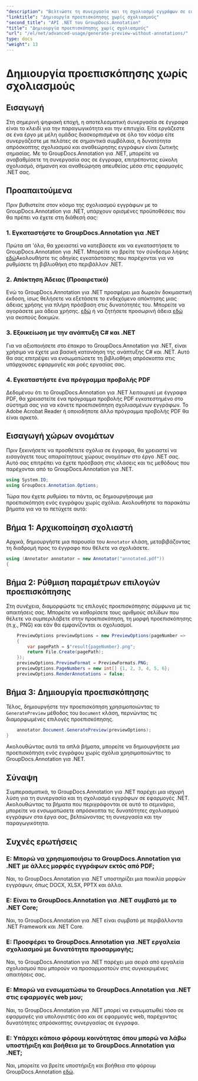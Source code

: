 ```yaml
---
"description": "Βελτιώστε τη συνεργασία και τη σχολιασμό εγγράφων σε εφαρμογές .NET χρησιμοποιώντας το GroupDocs.Annotation για .NET. Σχολιάστε, προσθέστε σημάνσεις και αναθεωρήστε εύκολα έγγραφα με αυτήν την ισχυρή βιβλιοθήκη."
"linktitle": "Δημιουργία προεπισκόπησης χωρίς σχολιασμούς"
"second_title": "API .NET του GroupDocs.Annotation"
"title": "Δημιουργία προεπισκόπησης χωρίς σχολιασμούς"
"url": "/el/net/advanced-usage/generate-preview-without-annotations/"
type: docs
"weight": 13
---
```


# Δημιουργία προεπισκόπησης χωρίς σχολιασμούς

## Εισαγωγή
Στη σημερινή ψηφιακή εποχή, η αποτελεσματική συνεργασία σε έγγραφα είναι το κλειδί για την παραγωγικότητα και την επιτυχία. Είτε εργάζεστε σε ένα έργο με μέλη ομάδας διασκορπισμένα σε όλο τον κόσμο είτε συνεργάζεστε με πελάτες σε σημαντικά συμβόλαια, η δυνατότητα απρόσκοπτης σχολιασμού και αναθεώρησης εγγράφων είναι ζωτικής σημασίας. Με το GroupDocs.Annotation για .NET, μπορείτε να αναβαθμίσετε τη συνεργασία σας σε έγγραφα, επιτρέποντας εύκολη σχολιασμό, σήμανση και αναθεώρηση απευθείας μέσα στις εφαρμογές .NET σας.
## Προαπαιτούμενα
Πριν βυθιστείτε στον κόσμο της σχολιασμού εγγράφων με το GroupDocs.Annotation για .NET, υπάρχουν ορισμένες προϋποθέσεις που θα πρέπει να έχετε στη διάθεσή σας:
### 1. Εγκαταστήστε το GroupDocs.Annotation για .NET
Πρώτα απ 'όλα, θα χρειαστεί να κατεβάσετε και να εγκαταστήσετε το GroupDocs.Annotation για .NET. Μπορείτε να βρείτε τον σύνδεσμο λήψης [εδώ](https://releases.groupdocs.com/annotation/net/)Ακολουθήστε τις οδηγίες εγκατάστασης που παρέχονται για να ρυθμίσετε τη βιβλιοθήκη στο περιβάλλον .NET.
### 2. Απόκτηση Άδειας (Προαιρετικό)
Ενώ το GroupDocs.Annotation για .NET προσφέρει μια δωρεάν δοκιμαστική έκδοση, ίσως θελήσετε να εξετάσετε το ενδεχόμενο απόκτησης μιας άδειας χρήσης για πλήρη πρόσβαση στις δυνατότητές του. Μπορείτε να αγοράσετε μια άδεια χρήσης. [εδώ](https://purchase.groupdocs.com/buy) ή να ζητήσετε προσωρινή άδεια [εδώ](https://purchase.groupdocs.com/temporary-license/) για σκοπούς δοκιμών.
### 3. Εξοικείωση με την ανάπτυξη C# και .NET
Για να αξιοποιήσετε στο έπακρο το GroupDocs.Annotation για .NET, είναι χρήσιμο να έχετε μια βασική κατανόηση της ανάπτυξης C# και .NET. Αυτό θα σας επιτρέψει να ενσωματώσετε τη βιβλιοθήκη απρόσκοπτα στις υπάρχουσες εφαρμογές και ροές εργασίας σας.
### 4. Εγκαταστήστε ένα πρόγραμμα προβολής PDF
Δεδομένου ότι το GroupDocs.Annotation για .NET λειτουργεί με έγγραφα PDF, θα χρειαστείτε ένα πρόγραμμα προβολής PDF εγκατεστημένο στο σύστημά σας για να κάνετε προεπισκόπηση σχολιασμένων εγγράφων. Το Adobe Acrobat Reader ή οποιοδήποτε άλλο πρόγραμμα προβολής PDF θα είναι αρκετό.

## Εισαγωγή χώρων ονομάτων
Πριν ξεκινήσετε να προσθέτετε σχόλια σε έγγραφα, θα χρειαστεί να εισαγάγετε τους απαραίτητους χώρους ονομάτων στο έργο .NET σας. Αυτό σας επιτρέπει να έχετε πρόσβαση στις κλάσεις και τις μεθόδους που παρέχονται από το GroupDocs.Annotation για .NET.

```csharp
using System.IO;
using GroupDocs.Annotation.Options;
```

Τώρα που έχετε ρυθμίσει τα πάντα, ας δημιουργήσουμε μια προεπισκόπηση ενός εγγράφου χωρίς σχόλια. Ακολουθήστε τα παρακάτω βήματα για να το πετύχετε αυτό:
## Βήμα 1: Αρχικοποίηση σχολιαστή
Αρχικά, δημιουργήστε μια παρουσία του `Annotator` κλάση, μεταβιβάζοντας τη διαδρομή προς το έγγραφο που θέλετε να σχολιάσετε.
```csharp
using (Annotator annotator = new Annotator("annotated.pdf"))
{
```
## Βήμα 2: Ρύθμιση παραμέτρων επιλογών προεπισκόπησης
Στη συνέχεια, διαμορφώστε τις επιλογές προεπισκόπησης σύμφωνα με τις απαιτήσεις σας. Μπορείτε να καθορίσετε τους αριθμούς σελίδων που θέλετε να συμπεριλάβετε στην προεπισκόπηση, τη μορφή προεπισκόπησης (π.χ., PNG) και εάν θα εμφανίζονται οι σχολιασμοί.
```csharp
    PreviewOptions previewOptions = new PreviewOptions(pageNumber =>
    {
        var pagePath = $"result{pageNumber}.png";
        return File.Create(pagePath);
    });
    previewOptions.PreviewFormat = PreviewFormats.PNG;
    previewOptions.PageNumbers = new int[] {1, 2, 3, 4, 5, 6};
    previewOptions.RenderAnnotations = false;
```
## Βήμα 3: Δημιουργία προεπισκόπησης
Τέλος, δημιουργήστε την προεπισκόπηση χρησιμοποιώντας το `GeneratePreview` μέθοδος του `Document` κλάση, περνώντας τις διαμορφωμένες επιλογές προεπισκόπησης.
```csharp
    annotator.Document.GeneratePreview(previewOptions);
}
```
Ακολουθώντας αυτά τα απλά βήματα, μπορείτε να δημιουργήσετε μια προεπισκόπηση ενός εγγράφου χωρίς σχόλια χρησιμοποιώντας το GroupDocs.Annotation για .NET.

## Σύναψη
Συμπερασματικά, το GroupDocs.Annotation για .NET παρέχει μια ισχυρή λύση για τη συνεργασία και τη σχολιασμό εγγράφων σε εφαρμογές .NET. Ακολουθώντας τα βήματα που περιγράφονται σε αυτό το σεμινάριο, μπορείτε να ενσωματώσετε απρόσκοπτα τις δυνατότητες σχολιασμού εγγράφων στα έργα σας, βελτιώνοντας τη συνεργασία και την παραγωγικότητα.
## Συχνές ερωτήσεις
### Ε: Μπορώ να χρησιμοποιήσω το GroupDocs.Annotation για .NET με άλλες μορφές εγγράφων εκτός από PDF;
Ναι, το GroupDocs.Annotation για .NET υποστηρίζει μια ποικιλία μορφών εγγράφων, όπως DOCX, XLSX, PPTX και άλλα.
### Ε: Είναι το GroupDocs.Annotation για .NET συμβατό με το .NET Core;
Ναι, το GroupDocs.Annotation για .NET είναι συμβατό με περιβάλλοντα .NET Framework και .NET Core.
### Ε: Προσφέρει το GroupDocs.Annotation για .NET εργαλεία σχολιασμού με δυνατότητα προσαρμογής;
Ναι, το GroupDocs.Annotation για .NET παρέχει μια σειρά από εργαλεία σχολιασμού που μπορούν να προσαρμοστούν στις συγκεκριμένες απαιτήσεις σας.
### Ε: Μπορώ να ενσωματώσω το GroupDocs.Annotation για .NET στις εφαρμογές web μου;
Ναι, το GroupDocs.Annotation για .NET μπορεί να ενσωματωθεί τόσο σε εφαρμογές για υπολογιστές όσο και σε εφαρμογές web, παρέχοντας δυνατότητες απρόσκοπτης συνεργασίας σε έγγραφα.
### Ε: Υπάρχει κάποιο φόρουμ κοινότητας όπου μπορώ να λάβω υποστήριξη και βοήθεια με το GroupDocs.Annotation για .NET;
Ναι, μπορείτε να βρείτε υποστήριξη και βοήθεια στο φόρουμ GroupDocs.Annotation [εδώ](https://forum.groupdocs.com/c/annotation/10).
